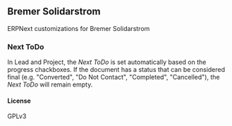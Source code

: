 ## Bremer Solidarstrom

ERPNext customizations for Bremer Solidarstrom

### Next ToDo

In Lead and Project, the _Next ToDo_ is set automatically based on the progress chackboxes. If the document has a status that can be considered final (e.g. "Converted", "Do Not Contact", "Completed", "Cancelled"), the _Next ToDo_ will remain empty.

#### License

GPLv3